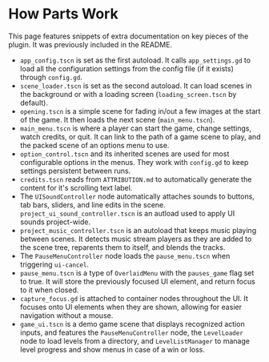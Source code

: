 # How Parts Work

This page features snippets of extra documentation on key pieces of the plugin. It was previously included in the README.

- `app_config.tscn` is set as the first autoload. It calls `app_settings.gd` to load all the configuration settings from the config file (if it exists) through `config.gd`.
- `scene_loader.tscn` is set as the second autoload.  It can load scenes in the background or with a loading screen (`loading_screen.tscn` by default).   
- `opening.tscn` is a simple scene for fading in/out a few images at the start of the game. It then loads the next scene (`main_menu.tscn`).  
- `main_menu.tscn` is where a player can start the game, change settings, watch credits, or quit. It can link to the path of a game scene to play, and the packed scene of an options menu to use.  
- `option_control.tscn` and its inherited scenes are used for most configurable options in the menus. They work with `config.gd` to keep settings persistent between runs.
- `credits.tscn` reads from `ATTRIBUTION.md` to automatically generate the content for it's scrolling text label.  
- The `UISoundController` node automatically attaches sounds to buttons, tab bars, sliders, and line edits in the scene. `project_ui_sound_controller.tscn` is an autload used to apply UI sounds project-wide.
- `project_music_controller.tscn` is an autoload that keeps music playing between scenes. It detects music stream players as they are added to the scene tree, reparents them to itself, and blends the tracks.  
- The `PauseMenuController` node loads the `pause_menu.tscn` when triggering `ui-cancel`.
- `pause_menu.tscn` is a type of `OverlaidMenu` with the `pauses_game` flag set to true. It will store the previously focused UI element, and return focus to it when closed.
- `capture_focus.gd` is attached to container nodes throughout the UI. It focuses onto UI elements when they are shown, allowing for easier navigation without a mouse.
- `game_ui.tscn` is a demo game scene that displays recognized action inputs, and features the `PauseMenuController` node, the `LevelLoader` node to load levels from a directory, and `LevelListManager` to manage level progress and show menus in case of a win or loss.